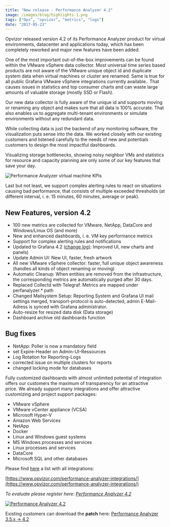 ```yaml
---
title: "New release - Performance Analyzer 4.2"
image: /images/blog/highlights-1.png
tags: ["Ops", "opvizor", "metrics", "logs"]
date: "2017-05-23"
---
```


Opvizor released version 4.2 of its Performance Analyzer product for virtual environments, datacenter and applications today, which has been completely reworked and major new features have been added. 

One of the most important out-of-the-box improvements can be found within the VMware vSphere data collector. Most universal time series based products are not aware of the VMware unique object id and duplicate system data when virtual machines or cluster are renamed. Same is true for all public Grafana VMware vSphere integrations currently available.. That causes issues in statistics and top consumer charts and can waste large amounts of valuable storage (mostly SSD or Flash).

Our new data collector is fully aware of the unique id and supports moving or renaming any object and makes sure that all data is 100% accurate. That also enables us to aggregate multi-tenant environments or simulate environments without any redundant data.

While collecting data is just the backend of any monitoring software, the visualization puts sense into the data. We worked closely with our existing customers and listened carefully to the needs of new and potentials customers to design the most impactful dashboards. 

Visualizing storage bottlenecks, showing noisy neighbor VMs and statistics for resource and capacity planning are only some of our key features that save your day.

![Performance Analyzer virtual machine KPIs](/images/blog/highlights-1.png)

Last but not least, we support complex alerting rules to react on situations causing bad performance, that consists of multiple exceeded thresholds (at different interval, i. e. 15 minutes, 60 minutes, average or peak).

## **New Features, version 4.2**

- 100 new metrics are collected for VMware, NetApp, DataCore and Windows/Linux OS (and more)
- New and enhanced dashboards, i. e. VM key performance metrics
- Support for complex alerting rules and notifications
- Updated to Grafana 4.2 ([change log)](http://docs.grafana.org/guides/whats-new-in-v4-2/): Improved UI, new charts and panels)
- Update Admin UI: New UI, faster, fresh artwork
- All new VMware vSphere collector: faster, full unique object awareness (handles all kinds of object renaming or moving)
- Automatic Cleanup: When entities are removed from the infrastructure, the corresponding metrics are automatically purged after 30 days.
- Replaced Collectd with Telegraf. Metrics are mapped under perfanalyzer.\* path
- Changed Mailsystem Setup: Reporting System and Grafana UI mail settings merged, transport-protocol is auto-detected, admin E-Mail-Adress is synced with Grafana administrator. 
- Auto-resize for resized data disk (Data storage)
- Dashboard archive old dashboards function

## **Bug fixes**

- NetApp: Poller is now a mandatory field
- set Expire-Header on Admin-UI-Ressources
- Log Rotation for Reporting-Logs
- corrected issue on multiple clusters for reports
- changed locking mode for databases

Fully customized dashboards with almost unlimited potential of integration offers our customers the maximum of transparency for an attractive price. We already support many integrations and offer attractive customizing and project support packages:

- VMware vSphere
- VMware vCenter appliance (VCSA)
- Microsoft Hyper-V
- Amazon Web Services
- NetApp
- Docker
- Linux and Windows guest systems
- MS Windows processes and services
- Linux processes and services
- DataCore
- Microsoft SQL and other databases

Please find [here](https://www.opvizor.com/performance-analyzer-integrations/) a list with all integrations:

[https://www.opvizor.com/performance-analyzer-integrations/](https://www.opvizor.com/performance-analyzer-integrations/)

_To evaluate please register here: [Performance Analyzer 4.2](http://try.opvizor.com/perfanalyzer/)_

[![Performance Analyzer 4.2](/images/blog/button_download-performance-analyzer.png)](http://try.opvizor.com/perfanalyzer)

Existing customers can download the **patch** here: [Performance Analyzer 3.5.x -> 4.2](https://storage.googleapis.com/opvizor/pa_patch/patch_353_354_420.bin)
